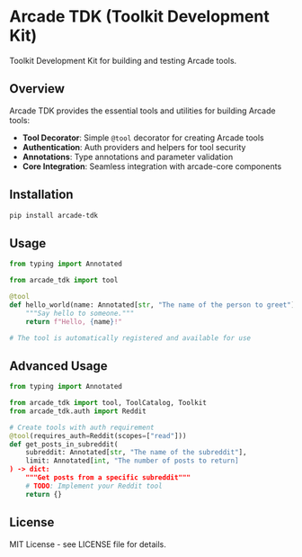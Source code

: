 # Arcade TDK (Toolkit Development Kit)

Toolkit Development Kit for building and testing Arcade tools.

## Overview

Arcade TDK provides the essential tools and utilities for building Arcade tools:

- **Tool Decorator**: Simple `@tool` decorator for creating Arcade tools
- **Authentication**: Auth providers and helpers for tool security
- **Annotations**: Type annotations and parameter validation
- **Core Integration**: Seamless integration with arcade-core components

## Installation

```bash
pip install arcade-tdk
```

## Usage

```python
from typing import Annotated

from arcade_tdk import tool

@tool
def hello_world(name: Annotated[str, "The name of the person to greet"]) -> str:
    """Say hello to someone."""
    return f"Hello, {name}!"

# The tool is automatically registered and available for use
```

## Advanced Usage

```python
from typing import Annotated

from arcade_tdk import tool, ToolCatalog, Toolkit
from arcade_tdk.auth import Reddit

# Create tools with auth requirement
@tool(requires_auth=Reddit(scopes=["read"]))
def get_posts_in_subreddit(
    subreddit: Annotated[str, "The name of the subreddit"],
    limit: Annotated[int, "The number of posts to return]
) -> dict:
    """Get posts from a specific subreddit"""
    # TODO: Implement your Reddit tool
    return {}
```

## License

MIT License - see LICENSE file for details.
